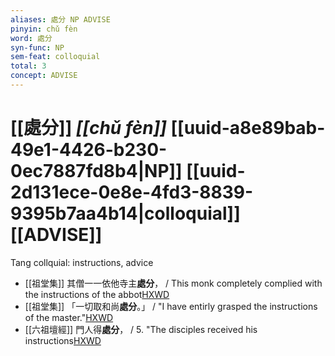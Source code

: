 ```yaml
---
aliases: 處分 NP ADVISE
pinyin: chǔ fèn
word: 處分
syn-func: NP
sem-feat: colloquial
total: 3
concept: ADVISE 
---
```

# [[處分]] *[[chǔ fèn]]*  [[uuid-a8e89bab-49e1-4426-b230-0ec7887fd8b4|NP]] [[uuid-2d131ece-0e8e-4fd3-8839-9395b7aa4b14|colloquial]] [[ADVISE]]
Tang collquial: instructions, advice
 - [[祖堂集]] 其僧一一依他寺主**處分**， / This monk completely complied with the instructions of the abbot[HXWD](https://hxwd.org/textview.html?location=KR6q0002_Yan_003-1140a.29)
 - [[祖堂集]] 「一切取和尚**處分**。」 / "I have entirly grasped the instructions of the master."[HXWD](https://hxwd.org/textview.html?location=KR6q0002_Yan_005-2005a.40)
 - [[六祖壇經]] 門人得**處分**， / 5. "The disciples received his instructions[HXWD](https://hxwd.org/textview.html?location=KR6q0082_T_001-0337b.43)